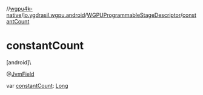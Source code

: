 //[wgpu4k-native](../../../index.md)/[io.ygdrasil.wgpu.android](../index.md)/[WGPUProgrammableStageDescriptor](index.md)/[constantCount](constant-count.md)

# constantCount

[android]\

@[JvmField](https://kotlinlang.org/api/core/kotlin-stdlib/kotlin.jvm/-jvm-field/index.html)

var [constantCount](constant-count.md): [Long](https://kotlinlang.org/api/core/kotlin-stdlib/kotlin/-long/index.html)